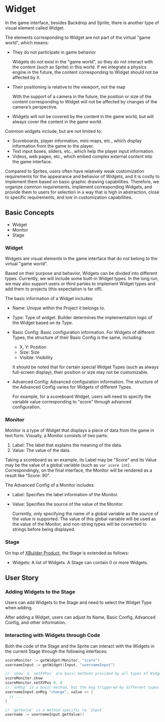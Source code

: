 # Widget

In the game interface, besides Backdrop and Sprite, there is another type of visual element called Widget.

The elements corresponding to Widget are not part of the virtual "game world", which means:

* They do not participate in game behavior

  Widgets do not exist in the "game world", so they do not interact with the content (such as Sprite) in this world. If we integrate a physics engine in the future, the content corresponding to Widget should not be affected by it.

* Their positioning is relative to the viewport, not the map

  With the support of a camera in the future, the position or size of the content corresponding to Widget will not be affected by changes of the camera's perspective.

* Widgets will not be covered by the content in the game world, but will always cover the content in the game world.

Common widgets include, but are not limited to:

* Scoreboards, player information, mini-maps, etc., which display information from the game to the player.
* Text input boxes, sliders, etc., which help the player input information.
* Videos, web pages, etc., which embed complex external content into the game interface.

Compared to Sprites, users often have relatively weak customization requirements for the appearance and behavior of Widgets, and it is costly to implement them based on basic graphic drawing capabilities. Therefore, we organize common requirements, implement corresponding Widgets, and provide them to users for selection in a way that is high in abstraction, close to specific requirements, and low in customization capabilities.

## Basic Concepts

* Widget
* Monitor
* Stage

### Widget

Widgets are visual elements in the game interface that do not belong to the virtual "game world".

Based on their purpose and behavior, Widgets can be divided into different types. Currently, we will include some built-in Widget types. In the long run, we may also support users or third parties to implement Widget types and add them to projects (this expectation is far off).

The basic information of a Widget includes:

* Name: Unique within the Project it belongs to.
* Type: Type of widget. Builder determines the implementation logic of the Widget based on its Type.
* Basic Config: Basic configuration information. For Widgets of different Types, the structure of their Basic Config is the same, including:

  - X, Y: Position
  - Size: Size
  - Visible: Visibility

  It should be noted that for certain special Widget Types (such as always full-screen display), their position or size may not be customizable.

* Advanced Config: Advanced configuration information. The structure of the Advanced Config varies for Widgets of different Types.

  For example, for a scoreboard Widget, users will need to specify the variable value corresponding to "score" through advanced configuration.

### Monitor

Monitor is a type of Widget that displays a piece of data from the game in text form. Visually, a Monitor consists of two parts:

1. Label: The label that explains the meaning of the data.
2. Value: The value of the data.

Taking a scoreboard as an example, its Label may be "Score" and its Value may be the value of a global variable (such as `var score int`). Correspondingly, on the final interface, the Monitor will be rendered as a result like "Score: 90".

The Advanced Config of a Monitor includes:

* Label: Specifies the label information of the Monitor.
* Value: Specifies the source of the value of the Monitor.

  Currently, only specifying the name of a global variable as the source of the value is supported. The value of this global variable will be used as the value of the Monitor, and non-string types will be converted to strings before being displayed.

### Stage

On top of [XBuilder Product](./index.md), the Stage is extended as follows:

* Widgets: A list of Widgets. A Stage can contain 0 or more Widgets.

## User Story

### Adding Widgets to the Stage

Users can add Widgets to the Stage and need to select the Widget Type when adding.

After adding a Widget, users can adjust its Name, Basic Config, Advanced Config, and other information.

### Interacting with Widgets through Code

Both the code of the Stage and the Sprite can interact with the Widgets in the current Stage through the following interfaces:

```go
scoreMonitor := getWidget(Monitor, "score")
usernameInput := getWidget(Input, "usernameInput")

// `show` & `setXYPos` are basic methods provided by all types of Widgets
scoreMonitor.show
scoreMonitor.setXYPos 0, 0
// `onMsg` is a basic method, but the msg triggered by different types of Widgets (such as `"change"` here) is different
usernameInput.onMsg "change", value => {
  // ...
}

// `getValue` is a method specific to `Input`
username := usernameInput.getValue()
```

